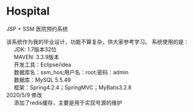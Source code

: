 # Hospital
JSP + SSM 医院预约系统

该系统作为我的毕业设计，功能不算复杂，供大家参考学习。
系统使用的是：<br>&nbsp;&nbsp;&nbsp;&nbsp;
    JDK: 1.7版本32位<br>&nbsp;&nbsp;&nbsp;&nbsp;
    MAVEN: 3.3.9版本<br>&nbsp;&nbsp;&nbsp;&nbsp;
    开发工具：Eclipse/idea<br>&nbsp;&nbsp;&nbsp;&nbsp;
    数据库名：ssm_hos;用户名：root;密码：admin<br>&nbsp;&nbsp;&nbsp;&nbsp;
    数据库：MySQL 5.5.49<br>&nbsp;&nbsp;&nbsp;&nbsp;
    框架：Spring4.2.4；SpringMVC；MyBatis3.2.8<br>
2020/5/9 修改<br>&nbsp;&nbsp;&nbsp;&nbsp;
    添加了redis缓存，主要是用于实现号源的维护

    
